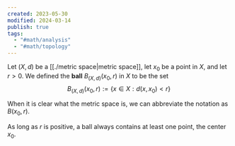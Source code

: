 ```yaml
---
created: 2023-05-30
modified: 2024-03-14
publish: true
tags:
  - "#math/analysis"
  - "#math/topology"
---
```

Let $(X, d)$ be a [[./metric space|metric space]], let $x_0$ be a point in $X$, and let $r > 0$. We defined the **ball** $B_{(X, d)}(x_0, r)$ in $X$ to be the set
$$
B_{(X, d)}(x_0, r) := \{ x \in X : d(x, x_0) < r \}
$$

When it is clear what the metric space is, we can abbreviate the notation as $B(x_0, r)$.

As long as $r$ is positive, a ball always contains at least one point, the center $x_0$.
